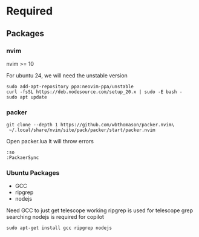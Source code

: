 # Required

## Packages 

### nvim

nvim >= 10

For ubuntu 24, we will need the unstable version

```
sudo add-apt-repository ppa:neovim-ppa/unstable
curl -fsSL https://deb.nodesource.com/setup_20.x | sudo -E bash -
sudo apt update
```

### packer

```
git clone --depth 1 https://github.com/wbthomason/packer.nvim\
 ~/.local/share/nvim/site/pack/packer/start/packer.nvim
```

Open packer.lua
It will throw errors

```
:so
:PackaerSync
```


### Ubuntu Packages

- GCC
- ripgrep
- nodejs

Need GCC to just get telescope working
ripgrep is used for telescope grep searching
nodejs is required for copilot

```
sudo apt-get install gcc ripgrep nodejs
```


